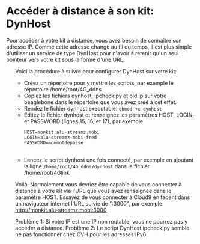 Accéder à distance à son kit: DynHost
======================

Pour accéder à votre kit à distance, vous avez besoin de connaitre son adresse IP. Comme cette adresse change au fil du temps, il est plus simple d'utiliser un service de type DynHost pour n'avoir à retenir qu'un seul pointeur vers votre kit sous la forme d'une URL.<ul>

Voici la procédure à suivre pour configurer DynHost sur votre kit:
<ul>
<li>Créez un répertoire pour y mettre les scripts, par exemple le répertoire /home/root/4G_ddns</li>
<li>Copiez les fichiers dynhost, ipcheck.py et old.ip sur votre beaglebone dans le répertoire que vous avez créé à cet effet.</li>
<li>Rendez le fichier dynhost executable:
<code>chmod +x dynhost</code></li>
<li>Editez le fichier dynhost et renseignez les paramètres HOST, LOGIN, et PASSWORD (lignes 15, 16, et 17), par exemple:
<pre><code>HOST=monkit.alu-streamz.mobi
LOGIN=alu-streamz.mobi-fred
PASSWORD=monmotdepasse
</code>
</pre></li>
<li>Lancez le script dynhost une fois connecté, par exemple en ajoutant la ligne <code>/home/root/4G_ddns/dynhost</code> dans le fichier /home/root/4Glink</li>
</ul>

Voilà. Normalement vous devriez  être capable de vous connecter à distance à votre kit via l'URL que vous avez renseignée dans le paramètre HOST.
Essayez de vous connecter à Cloud9 en tapant dans un navigateur internet l'URL suivie de ":3000", par exemple http://monkit.alu-streamz.mobi:3000

Problème 1: Si votre IP est une IP non routable, vous ne pourrez pas y accéder à distance.
Problème 2: Le script DynHost ipcheck.py semble ne pas fonctionner chez OVH pour les adresses IPv6.
